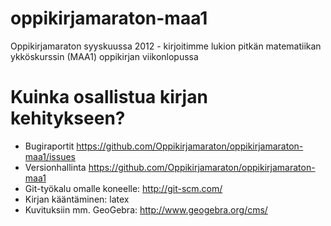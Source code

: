 oppikirjamaraton-maa1
=====================

Oppikirjamaraton syyskuussa 2012 - kirjoitimme lukion pitkän matematiikan ykköskurssin (MAA1) oppikirjan viikonlopussa

Kuinka osallistua kirjan kehitykseen?
=====================================

- Bugiraportit https://github.com/Oppikirjamaraton/oppikirjamaraton-maa1/issues
- Versionhallinta https://github.com/Oppikirjamaraton/oppikirjamaraton-maa1
- Git-työkalu omalle koneelle: http://git-scm.com/
- Kirjan kääntäminen: latex
- Kuvituksiin mm. GeoGebra: http://www.geogebra.org/cms/
